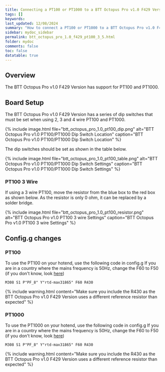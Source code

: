 ```yaml
---
title: Connecting a PT100 or PT1000 to a BTT Octopus Pro v1.0 F429 Version in RRF 3.5.0 Onwards
tags: []
keywords: 
last_updated: 12/08/2024
summary: "How to connect a PT100 or PT1000 to a BTT Octopus Pro v1.0 F429 Version"
sidebar: mydoc_sidebar
permalink: btt_octopus_pro_1.0_f429_pt100_3_5.html
folder: mydoc
comments: false
toc: false
datatable: true
---
```


## Overview

The BTT Octopus Pro v1.0 F429 Version has support for PT100 and PT1000.  

## Board Setup

The BTT Octopus Pro v1.0 F429 Version has a series of dip switches that must be set when using 2, 3 and 4 wire PT100 and PT1000.  

{% include image.html file="btt_octopus_pro_1.0_pt100_dip.png" alt="BTT Octopus Pro v1.0 PT100/PT1000 Dip Switch Location" caption="BTT Octopus Pro v1.0 PT100/PT1000 Dip Switch Location" %}  

The dip switches should be set as shown in the table below.  

{% include image.html file="btt_octopus_pro_1.0_pt100_table.png" alt="BTT Octopus Pro v1.0 PT100/PT1000 Dip Switch Settings" caption="BTT Octopus Pro v1.0 PT100/PT1000 Dip Switch Settings" %}  

### PT100 3 Wire

If using a 3 wire PT100, move the resistor from the blue box to the red box as shown below. As the resistor is only 0 ohm, it can be replaced by a solder bridge.  

{% include image.html file="btt_octopus_pro_1.0_pt100_resistor.png" alt="BTT Octopus Pro v1.0 PT100 3 wire Settings" caption="BTT Octopus Pro v1.0 PT100 3 wire Settings" %}  

## Config.g changes

### PT100

To use the PT100 on your hotend, use the following code in config.g
If you are in a country where the mains frequency is 50Hz, change the F60 to F50 (if you don't know, look [here](https://www.oaktreeproducts.com/img/product/description/List%20of%20Worldwide%20AC%20Voltages.pdf))

```text
M308 S1 P"PF_8" Y"rtd-max31865" F60 R430
```

{% include warning.html content="Make sure you include the R430 as the BTT Octopus Pro v1.0 F429 Version uses a different reference resistor than expected" %}

### PT1000

To use the PT1000 on your hotend, use the following code in config.g
If you are in a country where the mains frequency is 50Hz, change the F60 to F50 (if you don't know, look [here](https://www.oaktreeproducts.com/img/product/description/List%20of%20Worldwide%20AC%20Voltages.pdf))

```text
M308 S1 P"PF_8" Y"rtd-max31865" F60 R430
```

{% include warning.html content="Make sure you include the R430 as the BTT Octopus Pro v1.0 F429 Version uses a different reference resistor than expected" %}
